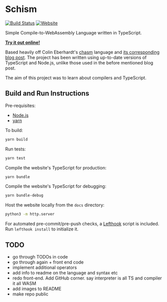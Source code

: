 # Schism

[![Build Status](https://img.shields.io/github/workflow/status/dominikrys/schism/Continuous%20Integration?style=flat-square)](https://github.com/dominikrys/wasm-compiler/actions)
[![Website](https://img.shields.io/website?down_color=lightgrey&style=flat-square&down_message=offline&up_color=brightgreen&up_message=online&url=https%3A%2F%2Fdominikrys.com%2Fschism)](https://dominikrys.com/schism/)

Simple Compile-to-WebAssembly Language written in TypeScript.

[<ins>**Try it out online!**</ins>](http://dominikrys.com/schism/)

Based heavily off Colin Eberhardt's [chasm](https://github.com/ColinEberhardt/chasm) language and [its corresponding blog post](https://blog.scottlogic.com/2019/05/17/webassembly-compiler.html). The project has been written using up-to-date versions of TypeScript and Node.js, unlike those used in the before mentioned blog post.

The aim of this project was to learn about compilers and TypeScript.

## Build and Run Instructions

Pre-requisites:

- [Node.js](https://nodejs.org/en/)
- [yarn](https://classic.yarnpkg.com/en/docs/install/)

To build:

```bash
yarn build
```

Run tests:

```bash
yarn test
```

Compile the website's TypeScript for production:

```bash
yarn bundle
```

Compile the website's TypeScript for debugging:

```bash
yarn bundle-debug
```

Host the website locally from the `docs` directory:

```bash
python3 -m http.server
```

For automated pre-commit/pre-push checks, a [Lefthook](https://github.com/evilmartians/lefthook) script is included. Run `lefthook install` to initialize it.

## TODO

- go through TODOs in code
- go through again + front end code
- implement additional operators
- add info to readme on the language and syntax etc
- redo front-end. Add GitHub corner. say interpreter is all TS and compiler it all WASM
- add images to README
- make repo public
